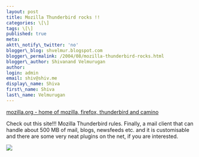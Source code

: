 ```yaml
---
layout: post
title: Mozilla Thunderbird rocks !!
categories: \[\]
tags: \[\]
published: true
meta:
aktt\_notify\_twitter: 'no'
blogger\_blog: shvelmur.blogspot.com
blogger\_permalink: /2004/08/mozilla-thunderbird-rocks.html
blogger\_author: Shivanand Velmurugan
author:
login: admin
email: shiv@shiv.me
display\_name: Shiva
first\_name: Shiva
last\_name: Velmurugan
---
```


[mozilla.org - home of mozilla, firefox, thunderbird and camino][0]

Check out this site!!! Mozilla Thunderbird rules. Finally, a mail client that can handle about 500 MB of mail, blogs, newsfeeds etc. and it is customisable and there are some very neat plugins on the net, if you are interested.

![](/images/7854873-109282702962838886?l=shvelmur.blogspot.com)


[0]: http://www.mozilla.org/